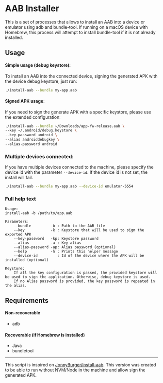 # AAB Installer

This is a set of processes that allows to install an AAB into a device or emulator using adb and bundle-tool. If running on a macOS device with Homebrew, this process will attempt to install bundle-tool if it is not already installed.

## Usage

#### Simple usage (debug keystore):

To install an AAB into the connected device, signing the generated APK with the device debug keystore, just run:

```sh
./install-aab --bundle my-app.aab
```

#### Signed APK usage:

If you need to sign the generate APK with a specific keystore, please use the extended configuration:

```sh
./install-aab --bundle ~/Downloads/app-fw-release.aab \
--key ~/.android/debug.keystore \
--key-password android \
--alias androiddebugkey \
--alias-password android
```

### Multiple devices connected:

If you have multiple devices connected to the machine, please specify the device id with the parameter `--device-id`. If the device id is not set, the install will fail.

```sh
./install-aab --bundle my-app.aab --device-id emulator-5554
```

### Full help text

```
Usage:
install-aab -b /path/to/app.aab

Parameters:
    --bundle         -b : Path to the AAB file
    --key            -k : Keystore that will be used to sign the exported APK
    --key-password   -kp: Keystore password
    --alias          -a : Key alias
    --alias-password -ap: Alias password (optional)
    --help           -h : Prints this helper message
    --device-id         : Id of the device where the APK will be installed (optional)

Keystore:
    If all the key configuration is passed, the provided keystore will be used to sign the application. Otherwise, debug keystore is used.
    If no Alias password is provided, the key password is repeated in the alias.
```

## Requirements

#### Non-recoverable

- adb

#### Recoverable (if Homebrew is installed)

- Java
- bundletool

----

This script is inspired on [JonnyBurger/install-aab](https://github.com/JonnyBurger/install-aab). This version was created to be able to run without NVM/Node in the machine and allow sign the generated APK.